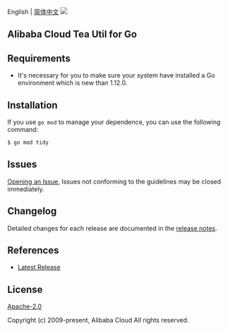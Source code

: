 English | [简体中文](README-CN.md)
![](https://aliyunsdk-pages.alicdn.com/icons/AlibabaCloud.svg)

## Alibaba Cloud Tea Util for Go

## Requirements
- It's necessary for you to make sure your system have installed a Go environment which is new than 1.12.0.

## Installation
If you use `go mod` to manage your dependence, you can use the following command:

```sh
$ go mod tidy
```

## Issues
[Opening an Issue](https://github.com/aliyun/tea-util/issues/new), Issues not conforming to the guidelines may be closed immediately.

## Changelog
Detailed changes for each release are documented in the [release notes](./ChangeLog.txt).

## References
* [Latest Release](https://github.com/aliyun/tea-util/releases)

## License
[Apache-2.0](http://www.apache.org/licenses/LICENSE-2.0)

Copyright (c) 2009-present, Alibaba Cloud All rights reserved.